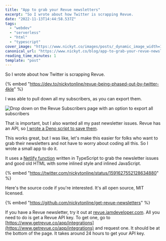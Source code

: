 ```yaml
---
title: "App to grab your Revue newsletters"
excerpt: "So I wrote about how Twitter is scrapping Revue.                                         Revue being..."
date: "2022-11-13T14:44:58.537Z"
tags:
  - "webdev"
  - "serverless"
  - "html"
  - "typescript"
cover_image: "https://www.nickyt.co/images/posts/_dynamic_image_width=1000,height=420,fit=cover,gravity=auto,format=auto_https%3A%2F%2Fdev-to-uploads.s3.amazonaws.com%2Fuploads%2Farticles%2Fvhn3sri34nx84esgy3ii.png"
canonical_url: "https://www.nickyt.co/blog/app-to-grab-your-revue-newsletters-1gci/"
reading_time_minutes: 1
template: "post"
---
```


So I wrote about how Twitter is scrapping Revue.

{% embed "https://dev.to/nickytonline/revue-being-phased-out-by-twitter-4kle" %}

I was able to pull down all my subscribers, as you can export them.

![Drop down on the Revue Subscribers page with an option to export all subscribers](https://www.nickyt.co/images/posts/_uploads_articles_rmqf3723msiuv81ykoun.png)

That is important, but I also wanted all my past newsletter issues. Revue has an API, so [I wrote a Deno script to save them](https://gist.github.com/nickytonline/102bb45e625db6b9ae0157e293cfb0a3).

This works great, but I was like, let's make this easier for folks who want to grab their newsletters and not have to worry about coding all this. So I wrote a small app to do it.

It uses a [Netlify function](https://www.netlify.com/products/functions/) written in TypeScript to grab the newsletter issues and good old HTML with some inlined style and inlined JavaScript.

{% embed "https://twitter.com/nickytonline/status/1591627552128634880" %}

Here's the source code if you're interested. It's all open source, MIT licensed.

{% embed "https://github.com/nickytonline/get-revue-newsletters" %}

If you have a Revue newsletter, try it out at [revue.iamdeveloper.com](https://revue.iamdeveloper.com). All you need to do is get a Revue API key. To get one, go to [https://www.getrevue.co/app/integrations](https://www.getrevue.co/app/integrations) and request one. It should be at the bottom of the page. It takes around 24 hours to get your API key.
